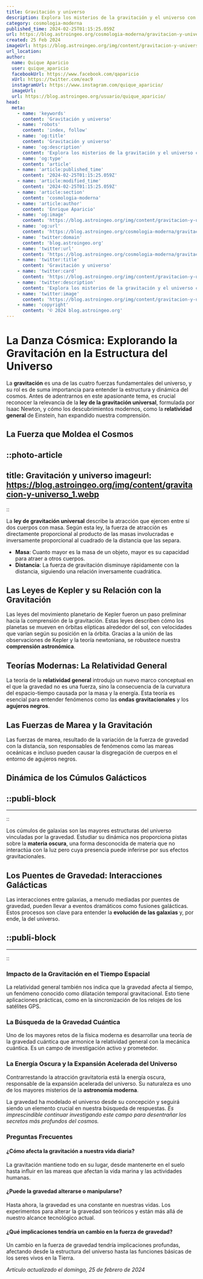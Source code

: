 ```yaml
---
title: Gravitación y universo
description: Explora los misterios de la gravitación y el universo con artículos detallados que desvelan los secretos de la cosmología y la física astronómica.
category: cosmologia-moderna
published_time: 2024-02-25T01:15:25.059Z
url: https://blog.astroingeo.org/cosmologia-moderna/gravitacion-y-universo
created: 25 Feb 2024
imageUrl: https://blog.astroingeo.org/img/content/gravitacion-y-universo_1.webp
url_location:
author:
  name: Quique Aparicio
  user: quique_aparicio
  facebookUrl: https://www.facebook.com/qaparicio
  xUrl: https://twitter.com/eac9
  instagramUrl: https://www.instagram.com/quique_aparicio/
  imageUrl: 
  url: https://blog.astroingeo.org/usuario/quique_aparicio/
head:
  meta:
    - name: 'keywords'
      content: 'Gravitación y universo'
    - name: 'robots'
      content: 'index, follow'
    - name: 'og:title'
      content: 'Gravitación y universo'
    - name: 'og:description'
      content: 'Explora los misterios de la gravitación y el universo con artículos detallados que desvelan los secretos de la cosmología y la física astronómica.'
    - name: 'og:type'
      content: 'article'
    - name: 'article:published_time'
      content: '2024-02-25T01:15:25.059Z'
    - name: 'article:modified_time'
      content: '2024-02-25T01:15:25.059Z'
    - name: 'article:section'
      content: 'cosmologia-moderna'
    - name: 'article:author'
      content: 'Enrique Aparicio'
    - name: 'og:image'
      content: 'https://blog.astroingeo.org/img/content/gravitacion-y-universo_1.webp'
    - name: 'og:url'
      content: 'https://blog.astroingeo.org/cosmologia-moderna/gravitacion-y-universo'
    - name: 'twitter:domain'
      content: 'blog.astroingeo.org'
    - name: 'twitter:url'
      content: 'https://blog.astroingeo.org/cosmologia-moderna/gravitacion-y-universo'
    - name: 'twitter:title'
      content: 'Gravitación y universo'
    - name: 'twitter:card'
      content: 'https://blog.astroingeo.org/img/content/gravitacion-y-universo_1.webp'
    - name: 'twitter:description'
      content: 'Explora los misterios de la gravitación y el universo con artículos detallados que desvelan los secretos de la cosmología y la física astronómica.'
    - name: 'twitter:image'
      content: 'https://blog.astroingeo.org/img/content/gravitacion-y-universo_1.webp'
    - name: 'copyright'
      content: '© 2024 blog.astroingeo.org'
---
```

# La Danza Cósmica: Explorando la Gravitación en la Estructura del Universo

La **gravitación** es una de las cuatro fuerzas fundamentales del universo, y su rol es de suma importancia para entender la estructura y dinámica del cosmos. Antes de adentrarnos en este apasionante tema, es crucial reconocer la relevancia de la **ley de la gravitación universal**, formulada por Isaac Newton, y cómo los descubrimientos modernos, como la **relatividad general** de Einstein, han expandido nuestra comprensión.

## La Fuerza que Moldea el Cosmos


::photo-article
---
title: Gravitación y universo
imageurl: https://blog.astroingeo.org/img/content/gravitacion-y-universo_1.webp
---
::



La **ley de gravitación universal** describe la atracción que ejercen entre sí dos cuerpos con masa. Según esta ley, la fuerza de atracción es directamente proporcional al producto de las masas involucradas e inversamente proporcional al cuadrado de la distancia que las separa.

- **Masa**: Cuanto mayor es la masa de un objeto, mayor es su capacidad para atraer a otros cuerpos.
- **Distancia**: La fuerza de gravitación disminuye rápidamente con la distancia, siguiendo una relación inversamente cuadrática.

## Las Leyes de Kepler y su Relación con la Gravitación

Las leyes del movimiento planetario de Kepler fueron un paso preliminar hacia la comprensión de la gravitación. Estas leyes describen cómo los planetas se mueven en órbitas elípticas alrededor del sol, con velocidades que varían según su posición en la órbita. Gracias a la unión de las observaciones de Kepler y la teoría newtoniana, se robustece nuestra **comprensión astronómica**.

## Teorías Modernas: La Relatividad General

La teoría de la **relatividad general** introdujo un nuevo marco conceptual en el que la gravedad no es una fuerza, sino la consecuencia de la curvatura del espacio-tiempo causada por la masa y la energía. Esta teoría es esencial para entender fenómenos como las **ondas gravitacionales** y los **agujeros negros**.

## Las Fuerzas de Marea y la Gravitación

Las fuerzas de marea, resultado de la variación de la fuerza de gravedad con la distancia, son responsables de fenómenos como las mareas oceánicas e incluso pueden causar la disgregación de cuerpos en el entorno de agujeros negros.

## Dinámica de los Cúmulos Galácticos


  ::publi-block
  ---
  ---
  ::
  
  

Los cúmulos de galaxias son las mayores estructuras del universo vinculadas por la gravedad. Estudiar su dinámica nos proporciona pistas sobre la **materia oscura**, una forma desconocida de materia que no interactúa con la luz pero cuya presencia puede inferirse por sus efectos gravitacionales.

## Los Puentes de Gravedad: Interacciones Galácticas

Las interacciones entre galaxias, a menudo mediadas por puentes de gravedad, pueden llevar a eventos dramáticos como fusiones galácticas. Estos procesos son clave para entender la **evolución de las galaxias** y, por ende, la del universo.


  ::publi-block
  ---
  ---
  ::
  
  

### Impacto de la Gravitación en el Tiempo Espacial

La relatividad general también nos indica que la gravedad afecta al tiempo, un fenómeno conocido como dilatación temporal gravitacional. Esto tiene aplicaciones prácticas, como en la sincronización de los relojes de los satélites GPS.

### La Búsqueda de la Gravedad Cuántica

Uno de los mayores retos de la física moderna es desarrollar una teoría de la gravedad cuántica que armonice la relatividad general con la mecánica cuántica. Es un campo de investigación activo y prometedor.

### La Energía Oscura y la Expansión Acelerada del Universo

Contrarrestando la atracción gravitatoria está la energía oscura, responsable de la expansión acelerada del universo. Su naturaleza es uno de los mayores misterios de la **astronomía moderna**.

La gravedad ha modelado el universo desde su concepción y seguirá siendo un elemento crucial en nuestra búsqueda de respuestas. *Es imprescindible continuar investigando este campo para desentrañar los secretos más profundos del cosmos.*

### Preguntas Frecuentes

#### ¿Cómo afecta la gravitación a nuestra vida diaria?
La gravitación mantiene todo en su lugar, desde mantenerte en el suelo hasta influir en las mareas que afectan la vida marina y las actividades humanas.

#### ¿Puede la gravedad alterarse o manipularse?
Hasta ahora, la gravedad es una constante en nuestras vidas. Los experimentos para alterar la gravedad son teóricos y están más allá de nuestro alcance tecnológico actual.

#### ¿Qué implicaciones tendría un cambio en la fuerza de gravedad?
Un cambio en la fuerza de gravedad tendría implicaciones profundas, afectando desde la estructura del universo hasta las funciones básicas de los seres vivos en la Tierra.

_Artículo actualizado el domingo, 25 de febrero de 2024_
